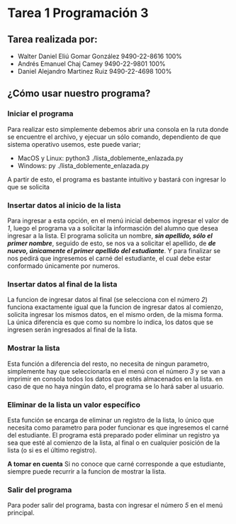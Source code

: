 # Tarea 1 Programación 3

## Tarea realizada por:

- Walter Daniel Eliú Gomar González 9490-22-8616 100%
- Andrés Emanuel Chaj Camey 9490-22-9801 100%
- Daniel Alejandro Martinez Ruiz 9490-22-4698 100%

## ¿Cómo usar nuestro programa?

### Iniciar el programa

Para realizar esto simplemente debemos abrir una consola en la ruta donde se encuentre el
archivo, y ejecuar un sólo comando, dependiento de que sistema operativo usemos, este puede variar;

- MacOS y Linux: python3 ./lista_doblemente_enlazada.py
- Windows: py ./lista_doblemente_enlazada.py

A partir de esto, el programa es bastante intuitivo y bastará con ingresar lo que se solicita

### Insertar datos al inicio de la lista

Para ingresar a esta opción, en el menú inicial debemos ingresar el valor de _1_, luego el
programa va a solicitar la informasción del alumno que desea ingresar a la lista.
El programa solicita un nombre, **_sin apellido, sólo el primer nombre_**, seguido de esto, se nos va
a solicitar el apellido, de **_de nuevo, únicamente el primer apellido del estudiante_**. Y para finalizar
se nos pedirá que ingresemos el carné del estudiante, el cual debe estar conformado únicamente por numeros.

### Insertar datos al final de la lista

La funcion de ingresar datos al final (se selecciona con el número _2_) funciona exactamente
igual que la funcion de ingresar datos al comienzo, solicita ingresar los mismos datos, en el
mismo orden, de la misma forma. La única diferencia es que como su nombre lo indica, los datos
que se ingresen serán ingresados al final de la lista.

### Mostrar la lista

Esta función a diferencia del resto, no necesita de ningun parametro, simplemente hay que seleccionarla en el
menú con el número _3_ y se van a imprimir en consola todos los datos que estés almacenados en la lista. en
caso de que no haya ningún dato, el programa se lo hará saber al usuario.

### Eliminar de la lista un valor específico

Esta función se encarga de eliminar un registro de la lista, lo único que necesita como parametro para poder
funcionar es que ingresemos el carné del estudiante. El programa está preparado poder eliminar un registro ya
sea que esté al comienzo de la lista, al final o en cualquier posición de la lista (o si es el último registro).

**A tomar en cuenta**
Si no conoce que carné corresponde a que estudiante, siempre puede recurrir a la funcion de mostrar la lista.

### Salir del programa

Para poder salir del programa, basta con ingresar el número _5_ en el menú principal.
